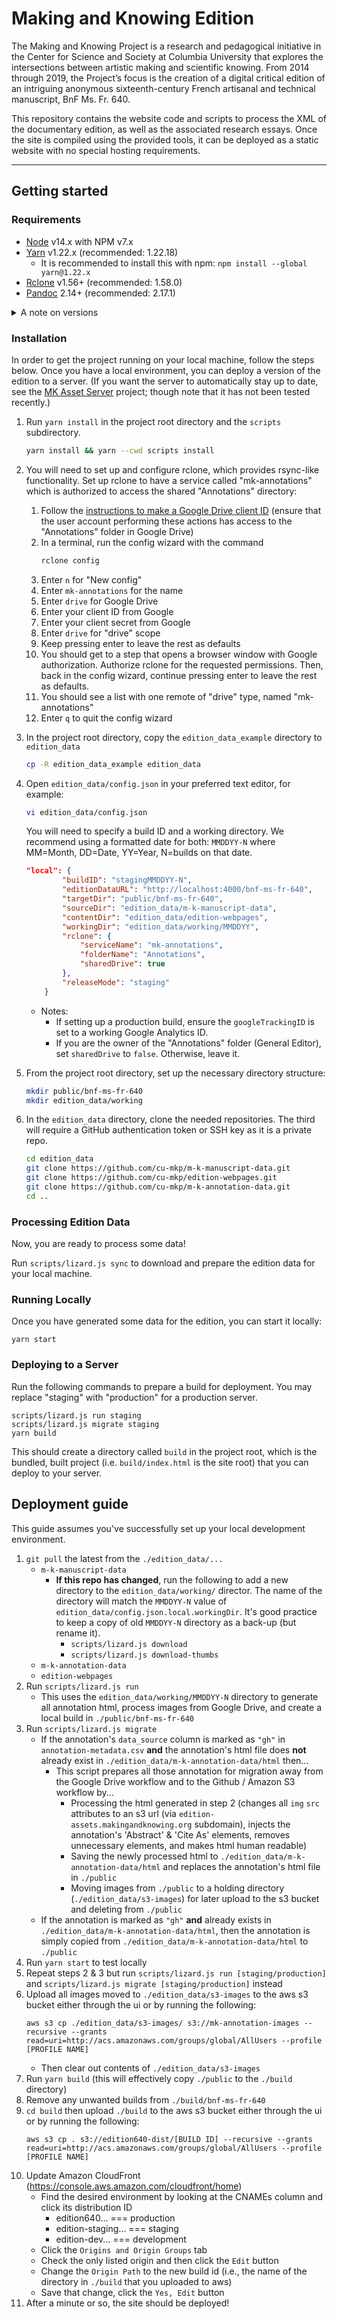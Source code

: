 # Making and Knowing Edition 

The Making and Knowing Project is a research and pedagogical initiative in the Center for Science and Society at Columbia University that explores the intersections between artistic making and scientific knowing. From 2014 through 2019, the Project’s focus is the creation of a digital critical edition of an intriguing anonymous sixteenth-century French artisanal and technical manuscript, BnF Ms. Fr. 640.

This repository contains the website code and scripts to process the XML of the documentary edition, as well as the associated research essays. Once the site is compiled using the provided tools, it can be deployed as a static website with no special hosting requirements. 

----

## Getting started

### Requirements

- [Node](https://nodejs.org/en/download/package-manager/) v14.x with NPM v7.x
- [Yarn](https://classic.yarnpkg.com/lang/en/docs/install) v1.22.x (recommended: 1.22.18)
    - It is recommended to install this with npm: `npm install --global yarn@1.22.x`
- [Rclone](https://rclone.org/install/) v1.56+ (recommended: 1.58.0) 
- [Pandoc](https://pandoc.org/installing.html) 2.14+ (recommended: 2.17.1)

<details><summary>A note on versions</summary>

The specified versions are minimum tested versions, while the "recommended" versions are the newest tested. There may be newer versions that will still work, but not necessarily: in the case of Yarn, you must use Yarn 1.x rather than 2.x.

If installing with package managers, ensure the correct versions are pulled. For example, using [Homebrew](https://brew.sh/) on MacOS: 

```sh
brew install pandoc@2.17.1
```
or using apt-get on Linux:
```sh
sudo apt-get install pandoc=2.17.1
```

If the specified version is not available from your preferred package manager, you may follow manual installation instructions from the linked project websites. To check an installed version, typically the `--version` flag will work, for example:

```sh
pandoc --version
```
</details>

### Installation

In order to get the project running on your local machine, follow the steps below. Once you have a local environment, you can deploy a version of the edition to a server. (If you want the server to automatically stay up to date, see the [MK Asset Server](https://github.com/performant-software/making-knowing-assetserver) project; though note that it has not been tested recently.)


1. Run `yarn install` in the project root directory and the `scripts` subdirectory.

    ```sh
    yarn install && yarn --cwd scripts install
    ```

2. You will need to set up and configure rclone, which provides rsync-like functionality. Set up rclone to have a service called "mk-annotations" which is authorized to access the shared "Annotations" directory:

    1. Follow the [instructions to make a Google Drive client ID](https://rclone.org/drive/#making-your-own-client-id) (ensure that the user account performing these actions has access to the "Annotations" folder in Google Drive)
    2. In a terminal, run the config wizard with the command
        ```sh
        rclone config
        ```
    3. Enter `n` for "New config"
    4. Enter `mk-annotations` for the name
    5. Enter `drive` for Google Drive
    6. Enter your client ID from Google
    7. Enter your client secret from Google
    8. Enter `drive` for "drive" scope
    9. Keep pressing enter to leave the rest as defaults
    10. You should get to a step that opens a browser window with Google authorization. Authorize rclone for the requested permissions. Then, back in the config wizard, continue pressing enter to leave the rest as defaults.
    11. You should see a list with one remote of "drive" type, named "mk-annotations"
    12. Enter `q` to quit the config wizard

3. In the project root directory, copy the `edition_data_example` directory to `edition_data`

    ```sh
    cp -R edition_data_example edition_data
    ```

4. Open `edition_data/config.json` in your preferred text editor, for example:

    ```sh
    vi edition_data/config.json
    ```

    You will need to specify a build ID and a working directory. We recommend using a formatted date for both: `MMDDYY-N` where MM=Month, DD=Date, YY=Year, N=builds on that date.

    ```json
    "local": {
            "buildID": "stagingMMDDYY-N",
            "editionDataURL": "http://localhost:4000/bnf-ms-fr-640",
            "targetDir": "public/bnf-ms-fr-640",
            "sourceDir": "edition_data/m-k-manuscript-data",
            "contentDir": "edition_data/edition-webpages",
            "workingDir": "edition_data/working/MMDDYY",
            "rclone": {
                "serviceName": "mk-annotations",
                "folderName": "Annotations",
                "sharedDrive": true
            },
            "releaseMode": "staging"
        }
    ```

    - Notes: 
        - If setting up a production build, ensure the `googleTrackingID` is set to a working Google Analytics ID.
        - If you are the owner of the "Annotations" folder (General Editor), set `sharedDrive` to `false`. Otherwise, leave it.


5. From the project root directory, set up the necessary directory structure:

    ```sh
    mkdir public/bnf-ms-fr-640
    mkdir edition_data/working
    ```

6. In the `edition_data` directory, clone the needed repositories. The third will require a GitHub authentication token or SSH key as it is a private repo.

    ```sh
    cd edition_data
    git clone https://github.com/cu-mkp/m-k-manuscript-data.git
    git clone https://github.com/cu-mkp/edition-webpages.git
    git clone https://github.com/cu-mkp/m-k-annotation-data.git
    cd ..
    ```

### Processing Edition Data

Now, you are ready to process some data!

Run `scripts/lizard.js sync` to download and prepare the edition data for your local machine.


### Running Locally

Once you have generated some data for the edition, you can start it locally:

```
yarn start
```

### Deploying to a Server

Run the following commands to prepare a build for deployment. You may replace "staging" with "production" for a production server.

```
scripts/lizard.js run staging
scripts/lizard.js migrate staging
yarn build
```

This should create a directory called `build` in the project root, which is the bundled, built project (i.e. `build/index.html` is the site root) that you can deploy to your server.

## Deployment guide
This guide assumes you've successfully set up your local development environment.

1) `git pull` the latest from the `./edition_data/...`
    * `m-k-manuscript-data`
        - **If this repo has changed**, run the following to add a new directory to the `edition_data/working/` director. The name of the directory will match the `MMDDYY-N` value of `edition_data/config.json.local.workingDir`. It's good practice to keep a copy of old `MMDDYY-N` directory as a back-up (but rename it).
		    * `scripts/lizard.js download`
			* `scripts/lizard.js download-thumbs`
    * `m-k-annotation-data`
    * `edition-webpages`
2) Run `scripts/lizard.js run`
    * This uses the `edition_data/working/MMDDYY-N` directory to generate all annotation html, process images from Google Drive, and create a local build in `./public/bnf-ms-fr-640`
3) Run `scripts/lizard.js migrate` 
    * If the annotation's `data_source` column is marked as `"gh"` in `annotation-metadata.csv` **and** the annotation's html file does **not** already exist in `./edition_data/m-k-annotation-data/html` then...
        * This script prepares all those annotation for migration away from the Google Drive workflow and to the Github / Amazon S3 workflow by...
            * Processing the html generated in step 2 (changes all `img` `src` attributes to an s3 url (via `edition-assets.makingandknowing.org` subdomain), injects the annotation's 'Abstract' & 'Cite As' elements, removes unnecessary elements, and makes html human readable)
            * Saving the newly processed html to `./edition_data/m-k-annotation-data/html` and replaces the annotation's html file in `./public`
            * Moving images from `./public` to a holding directory (`./edition_data/s3-images`) for later upload to the s3 bucket and deleting from `./public`
    * If the annotation is marked as `"gh"` **and** already exists in `./edition_data/m-k-annotation-data/html`, then the annotation is simply copied from `./edition_data/m-k-annotation-data/html` to `./public`
4) Run `yarn start` to test locally
5) Repeat steps 2 & 3 but run `scripts/lizard.js run [staging/production]` and `scripts/lizard.js migrate [staging/production]` instead
6) Upload all images moved to `./edition_data/s3-images` to the aws s3 bucket either through the ui or by running the following:
    ```
    aws s3 cp ./edition_data/s3-images/ s3://mk-annotation-images --recursive --grants read=uri=http://acs.amazonaws.com/groups/global/AllUsers --profile [PROFILE NAME]
    ```
    * Then clear out contents of `./edition_data/s3-images`
7) Run `yarn build` (this will effectively copy `./public` to the `./build` directory)
8) Remove any unwanted builds from `./build/bnf-ms-fr-640`
9) `cd build` then upload `./build` to the aws s3 bucket either through the ui or by running the following:
    ```
    aws s3 cp . s3://edition640-dist/[BUILD ID] --recursive --grants read=uri=http://acs.amazonaws.com/groups/global/AllUsers --profile [PROFILE NAME]
    ```
10) Update Amazon CloudFront (https://console.aws.amazon.com/cloudfront/home)
    * Find the desired environment by looking at the CNAMEs column and click its distribution ID
        * edition640... === production
        * edition-staging... === staging
        * edition-dev... === development
    * Click the `Origins and Origin Groups` tab
    * Check the only listed origin and then click the `Edit` button
    * Change the `Origin Path` to the new build id (i.e., the name of the directory in `./build` that you uploaded to aws)
    * Save that change, click the `Yes, Edit` button
11) After a minute or so, the site should be deployed!